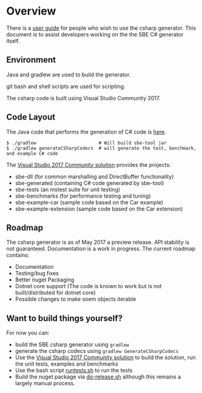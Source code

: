 Overview
========

There is a [user guide](https://github.com/real-logic/simple-binary-encoding/wiki/Csharp-User-Guide) for people who wish
to use the csharp generator.  This document is to assist developers working on the the SBE C# generator itself.


Environment
-----------
Java and gradlew are used to build the generator.

git bash and shell scripts are used for scripting.

The csharp code is built using Visual Studio Community 2017.

Code Layout
-----------
The Java code that performs the generation of C# code is
[here](https://github.com/real-logic/simple-binary-encoding/tree/master/sbe-tool/src/main/java/uk/co/real_logic/sbe/generation/csharp).

    $ ./gradlew                       # Will build sbe-tool jar
    $ ./gradlew generateCSharpCodecs  # will generate the test, benchmark, and example C# code

The [Visual Studio 2017 Community
solution](https://github.com/real-logic/simple-binary-encoding/blob/master/csharp/csharp.sln) provides the projects:
 * sbe-dll (for common marshalling and DirectBuffer functionality)
 * sbe-generated (containing C# code generated by sbe-tool)
 * sbe-tests (an mstest suite for unit testing)
 * sbe-benchmarks (for performance testing and tuning)
 * sbe-example-car (sample code based on the Car example)
 * sbe-example-extension (sample code based on the Car extension)
 
Roadmap
-------
The csharp generator is as of May 2017 a preview release. API stability is not guaranteed. Documentation is a work in progress. The current roadmap contains: 

 * Documentation
 * Testing/bug fixes
 * Better nuget Packaging 
 * Dotnet core support (The code is known to work but is not built/distributed for dotnet core)
 * Possible changes to make soem objects iterable


Want to build things yourself?
------------------------------

For now you can:
 * build the SBE csharp generator using `gradlew`
 * generate the csharp codecs using `gradlew GenerateCSharpCodecs`
 * Use the [Visual Studio 2017 Community solution](https://github.com/real-logic/simple-binary-encoding/blob/master/csharp/csharp.sln) to build the solution, run the unit tests, examples and benchmarks
 * Use the bash script [runtests.sh](https://github.com/real-logic/simple-binary-encoding/blob/master/csharp/runtests.sh) to run the tests
 * Build the nuget package via [do-release.sh](https://github.com/real-logic/simple-binary-encoding/blob/master/csharp/.nuget/do-release.sh) although this remains a largely manual process.
